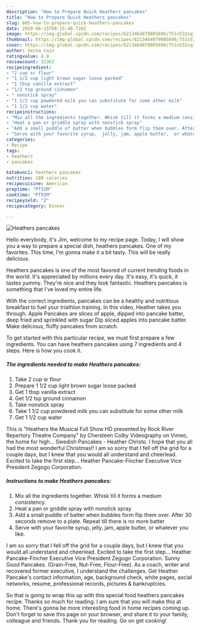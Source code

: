 ```yaml
---
description: "How to Prepare Quick Heathers pancakes"
title: "How to Prepare Quick Heathers pancakes"
slug: 605-how-to-prepare-quick-heathers-pancakes
date: 2020-06-15T08:15:48.726Z
image: https://img-global.cpcdn.com/recipes/6213464879005696/751x532cq70/heathers-pancakes-recipe-main-photo.jpg
thumbnail: https://img-global.cpcdn.com/recipes/6213464879005696/751x532cq70/heathers-pancakes-recipe-main-photo.jpg
cover: https://img-global.cpcdn.com/recipes/6213464879005696/751x532cq70/heathers-pancakes-recipe-main-photo.jpg
author: Verna Cain
ratingvalue: 4.9
reviewcount: 31362
recipeingredient:
- "2 cup sr flour"
- "1 1/2 cup light brown sugar loose packed"
- "1 tbsp vanilla extract"
- "1/2 tsp ground cinnamon"
- " nonstick spray"
- "1 1/2 cup powdered milk you can substitute for some other milk"
- "1 1/2 cup water"
recipeinstructions:
- "Mix all the ingredients together. Whisk till it forms a medium consistency."
- "Heat a pan or griddle spray with nonstick spray"
- "Add a small puddle of batter when bubbles form flip them over. After 30 seconds remove to a plate. Repeat till there is no more batter"
- "Serve with your favorite syrup,  jelly, jam, apple butter,  or whatever you like."
categories:
- Recipe
tags:
- heathers
- pancakes

katakunci: heathers pancakes 
nutrition: 289 calories
recipecuisine: American
preptime: "PT31M"
cooktime: "PT55M"
recipeyield: "2"
recipecategory: Dinner

---
```



![Heathers pancakes](https://img-global.cpcdn.com/recipes/6213464879005696/751x532cq70/heathers-pancakes-recipe-main-photo.jpg)

Hello everybody, it's Jim, welcome to my recipe page. Today, I will show you a way to prepare a special dish, heathers pancakes. One of my favorites. This time, I'm gonna make it a bit tasty. This will be really delicious.

Heathers pancakes is one of the most favored of current trending foods in the world. It's appreciated by millions every day. It's easy, it's quick, it tastes yummy. They're nice and they look fantastic. Heathers pancakes is something that I've loved my entire life.

With the correct ingredients, pancakes can be a healthy and nutritious breakfast to fuel your triathlon training. In this video, Heather takes you through. Apple Pancakes are slices of apple, dipped into pancake batter, deep fried and sprinkled with sugar Dip sliced apples into pancake batter. Make delicious, fluffy pancakes from scratch.


To get started with this particular recipe, we must first prepare a few ingredients. You can have heathers pancakes using 7 ingredients and 4 steps. Here is how you cook it.

<!--inarticleads1-->

##### The ingredients needed to make Heathers pancakes:

1. Take 2 cup sr flour
1. Prepare 1 1/2 cup light brown sugar loose packed
1. Get 1 tbsp vanilla extract
1. Get 1/2 tsp ground cinnamon
1. Take  nonstick spray
1. Take 1 1/2 cup powdered milk you can substitute for some other milk
1. Get 1 1/2 cup water


This is &#34;Heathers the Musical Full Show HD presented by Rock River Repertory Theatre Company&#34; by Chersteen Colby Videography on Vimeo, the home for high… Swedish Pancakes - Heather Christo. I hope that you all had the most wonderful Christmas!! I am so sorry that I fell off the grid for a couple days, but I knew that you would all understand and cheerlead. Excited to take the first step… Heather Pancake-Fincher Executive Vice President Zegogo Corporation. 

<!--inarticleads2-->

##### Instructions to make Heathers pancakes:

1. Mix all the ingredients together. Whisk till it forms a medium consistency.
1. Heat a pan or griddle spray with nonstick spray
1. Add a small puddle of batter when bubbles form flip them over. After 30 seconds remove to a plate. Repeat till there is no more batter
1. Serve with your favorite syrup,  jelly, jam, apple butter,  or whatever you like.


I am so sorry that I fell off the grid for a couple days, but I knew that you would all understand and cheerlead. Excited to take the first step… Heather Pancake-Fincher Executive Vice President Zegogo Corporation. Sunny Good Pancakes. (Grain-Free, Nut-Free, Flour-Free). As a coach, writer and recovered former executive, I understand the challenges. Get Heather Pancake&#39;s contact information, age, background check, white pages, social networks, resume, professional records, pictures &amp; bankruptcies. 

So that is going to wrap this up with this special food heathers pancakes recipe. Thanks so much for reading. I am sure that you will make this at home. There's gonna be more interesting food in home recipes coming up. Don't forget to save this page on your browser, and share it to your family, colleague and friends. Thank you for reading. Go on get cooking!
